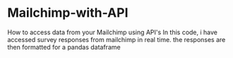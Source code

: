 # Mailchimp-with-API
How to access data from your Mailchimp using API's
In this code, i have accessed survey responses from mailchimp in real time. the responses are then formatted for a pandas dataframe
